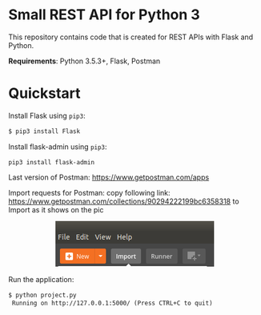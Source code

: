 # Small REST API for Python 3

This repository contains code that is created for REST APIs with Flask and Python.

**Requirements**: Python 3.5.3+, Flask, Postman

# Quickstart

Install Flask using `pip3`:
```bash
$ pip3 install Flask
```

Install flask-admin using `pip3`:
```
pip3 install flask-admin
```

Last version of Postman: 
https://www.getpostman.com/apps

Import requests for Postman:
copy following link: https://www.getpostman.com/collections/90294222199bc6358318
to Import as it shows on the pic
<p align="center">
  <img src="https://github.com/frozmannik/REST_API/blob/master/Screenshot%20from%202018-03-07%2015-39-55.png" >
</p>


Run the application:
```
$ python project.py 
 Running on http://127.0.0.1:5000/ (Press CTRL+C to quit)
```
